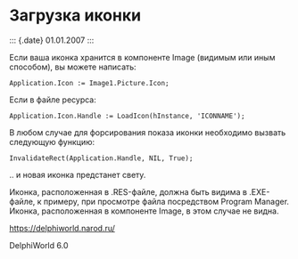 Загрузка иконки
===============

::: {.date}
01.01.2007
:::

Если ваша иконка хранится в компоненте Image (видимым или иным
способом), вы можете написать:

    Application.Icon := Image1.Picture.Icon;

Если в файле ресурса:

    Application.Icon.Handle := LoadIcon(hInstance, 'ICONNAME');

В любом случае для форсирования показа иконки необходимо вызвать
следующую функцию:

    InvalidateRect(Application.Handle, NIL, True);

.. и новая иконка предстанет свету.

Иконка, расположенная в .RES-файле, должна быть видима в .EXE-файле, к
примеру, при просмотре файла посредством Program Manager. Иконка,
расположенная в компоненте Image, в этом случае не видна.

<https://delphiworld.narod.ru/>

DelphiWorld 6.0
